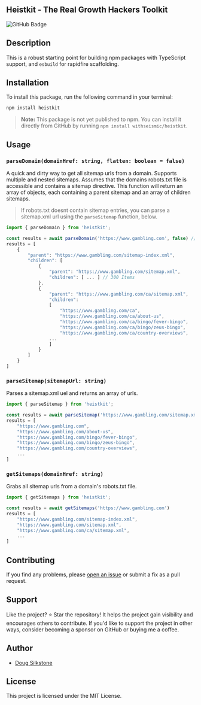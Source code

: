 ## Heistkit - The Real Growth Hackers Toolkit

![GitHub Badge](https://img.shields.io/github/stars/withseismic/heistkit?style=social&label=Star)

## Description

This is a robust starting point for building npm packages with TypeScript support, and `esbuild` for rapidfire scaffolding.

## Installation

To install this package, run the following command in your terminal:

```sh
npm install heistkit
```

> **Note:** This package is not yet published to npm. You can install it directly from GitHub by running `npm install withseismic/heistkit`.

## Usage

### `parseDomain(domainHref: string, flatten: boolean = false)`

A quick and dirty way to get all sitemap urls from a domain. Supports multiple and nested sitemaps. Assumes that the domains robots.txt file is accessible and contains a sitemap directive. This function will return an array of objects, each containing a parent sitemap and an array of children sitemaps.

> If robots.txt doesnt contain sitemap entries, you can parse a sitemap.xml url using the `parseSitemap` function, below.

```typescript
import { parseDomain } from 'heistkit';

const results = await parseDomain('https://www.gambling.com', false) // set to true to flatten the results.
results = [
    {
        "parent": "https://www.gambling.com/sitemap-index.xml",
        "children": [
            {
                "parent": "https://www.gambling.com/sitemap.xml",
                "children": [ ... ] // 300 Items
            },
            {
                "parent": "https://www.gambling.com/ca/sitemap.xml",
                "children":
                [
                    "https://www.gambling.com/ca",
                    "https://www.gambling.com/ca/about-us",
                    "https://www.gambling.com/ca/bingo/fever-bingo",
                    "https://www.gambling.com/ca/bingo/zeus-bingo",
                    "https://www.gambling.com/ca/country-overviews",
                ...
                ]
            }
        ]
    }
]
```

### `parseSitemap(sitemapUrl: string)`

Parses a sitemap.xml uel and returns an array of urls.

```typescript
import { parseSitemap } from 'heistkit';

const results = await parseSitemap('https://www.gambling.com/sitemap.xml')
results = [
    "https://www.gambling.com",
    "https://www.gambling.com/about-us",
    "https://www.gambling.com/bingo/fever-bingo",
    "https://www.gambling.com/bingo/zeus-bingo",
    "https://www.gambling.com/country-overviews",
    ...
]
```

### `getSitemaps(domainHref: string)`

Grabs all sitemap urls from a domain's robots.txt file.

```typescript
import { getSitemaps } from 'heistkit';

const results = await getSitemaps('https://www.gambling.com')
results = [
    "https://www.gambling.com/sitemap-index.xml",
    "https://www.gambling.com/sitemap.xml",
    "https://www.gambling.com/ca/sitemap.xml",
    ...
]

```

## Contributing

If you find any problems, please [open an issue](https://github.com/withseismic/heistkit/issues) or submit a fix as a pull request.

## Support

Like the project? ⭐ Star the repository! It helps the project gain visibility and encourages others to contribute. If you'd like to support the project in other ways, consider becoming a sponsor on GitHub or buying me a coffee.

## Author

- [Doug Silkstone](https://twitter.com/dougiesilkstone)

## License

This project is licensed under the MIT License.
